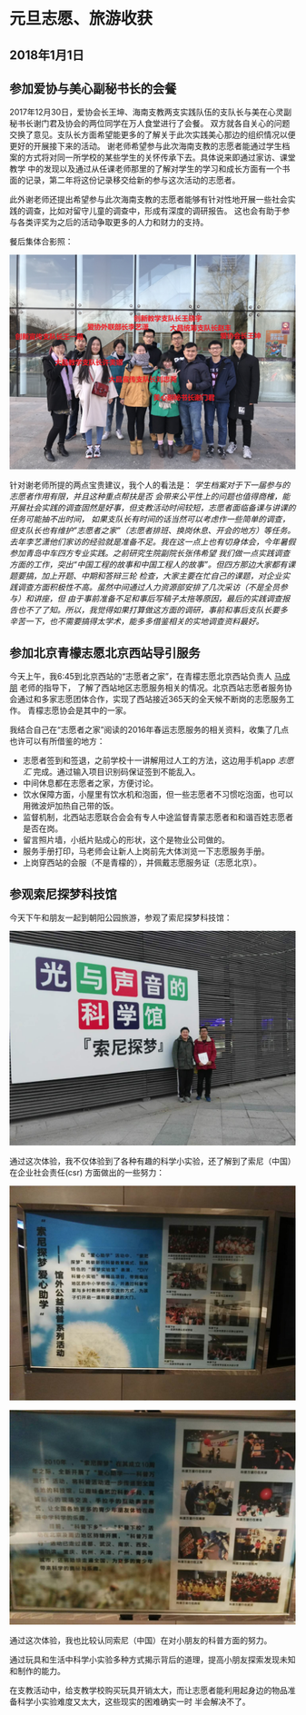 # 元旦志愿、旅游收获
## 2018年1月1日

## 参加爱协与美心副秘书长的会餐

2017年12月30日，爱协会长王坤、海南支教两支实践队伍的支队长与美在心灵副秘书长谢门君及协会的两位同学在万人食堂进行了会餐。
双方就各自关心的问题交换了意见。支队长方面希望能更多的了解关于此次实践美心那边的组织情况以便更好的开展接下来的活动。
谢老师希望参与此次海南支教的志愿者能通过学生档案的方式将对同一所学校的某些学生的关怀传承下去。具体说来即通过家访、课堂教学
中的发现以及通过从任课老师那里的了解对学生的学习和成长方面有一个书面的记录，第二年将这份记录移交给新的参与这次活动的志愿者。

此外谢老师还提出希望参与此次海南支教的志愿者能够有针对性地开展一些社会实践的调查，比如对留守儿童的调查中，形成有深度的调研报告。
这也会有助于参与各类评奖为之后的活动争取更多的人力和财力的支持。

餐后集体合影照：

![集体合影照](元旦志愿、旅游收获/集体合影照.jpg)

针对谢老师所提的两点宝贵建议，我个人的看法是： _学生档案对于下一届参与的志愿者作用有限，并且这种重点帮扶是否
会带来公平性上的问题也值得商榷，能开展社会实践的调查固然是好事，但支教活动时间较短，志愿者面临备课与讲课的任务可能抽不出时间，
如果支队长有时间的话当然可以考虑作一些简单的调查，但支队长也有维护”志愿者之家”（志愿者排班、换岗休息、开会的地方）等任务。
去年李艺潇他们家访的经验就是准备不足。我在这一点上也有切身体会，今年暑假参加青岛中车四方专业实践。之前研究生院副院长张伟希望
我们做一点实践调查方面的工作，突出“中国工程的故事和中国工程人的故事”。但四方那边大家都有课题要搞，加上开题、中期和答辩三轮
检查，大家主要在忙自己的课题，对企业实践调查方面积极性不高。虽然中间通过人力资源部安排了几次采访（不是全员参与）和讲座，但
由于事前准备不足和事后写稿子太拖等原因，最后的实践调查报告也不了了知。所以，我觉得如果打算做这方面的调研，事前和事后支队长要多
辛苦一下，也不需要搞得太学术，能多多借鉴相关的实地调查资料最好。_

## 参加北京青檬志愿北京西站导引服务

今天上午，我6:45到北京西站的“志愿者之家”，在青檬志愿北京西站负责人 [马成朋](温暖蓝马甲.html) 老师的指导下，
了解了西站地区志愿服务相关的情况。北京西站志愿者服务协会通过和多家志愿团体合作，实现了西站接近365天的全天候不断岗的志愿服务工作。
青檬志愿协会是其中的一家。

我结合自己在“志愿者之家”阅读的2016年春运志愿服务的相关资料，收集了几点也许可以有所借鉴的地方：

* 志愿者签到和签退，之前学校十一讲解用过人工的方法，这边用手机app *志愿汇* 完成。通过输入项目识别码保证签到不能乱入。
* 中间休息都在志愿者之家，方便讨论。
* 饮水保障方面，小屋里有饮水机和泡面，但一些志愿者不习惯吃泡面，也可以用微波炉加热自己带的饭。
* 监督机制，北西站志愿联合会会有专人中途监督青蒙志愿者和和谐百姓志愿者是否在岗。
* 留言照片墙，小纸片贴成心的形状，这个是物业公司做的。
* 服务手册打印，马老师会让新人上岗前先大体浏览一下志愿服务手册。
* 上岗穿西站的会服（不是青檬的），并佩戴志愿服务证（志愿北京）。

## 参观索尼探梦科技馆

今天下午和朋友一起到朝阳公园旅游，参观了索尼探梦科技馆：

![参观索尼探梦科技馆合影](元旦志愿、旅游收获/参观索尼探梦科技馆合影.jpg)

通过这次体验，我不仅体验到了各种有趣的科学小实验，还了解到了索尼（中国）在企业社会责任(csr) 方面做出的一些努力：

![索尼爱心助学1](元旦志愿、旅游收获/索尼爱心助学1.jpg)

![索尼爱心助学2](元旦志愿、旅游收获/索尼爱心助学2.jpg)

通过这次体验，我也比较认同索尼（中国）在对小朋友的科普方面的努力。

通过玩具和生活中科学小实验多种方式揭示背后的道理，提高小朋友探索发现未知和制作的能力。

在支教活动中，给支教学校购买玩具开销太大，而让志愿者能利用起身边的物品准备科学小实验难度又太大，这些现实的困难确实一时
半会解决不了。

